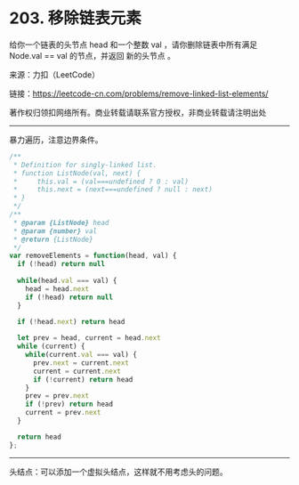 # 203. 移除链表元素

给你一个链表的头节点 head 和一个整数 val ，请你删除链表中所有满足 Node.val == val 的节点，并返回 新的头节点 。

来源：力扣（LeetCode）

链接：<https://leetcode-cn.com/problems/remove-linked-list-elements/>

著作权归领扣网络所有。商业转载请联系官方授权，非商业转载请注明出处

---

暴力遍历，注意边界条件。

```js
/**
 * Definition for singly-linked list.
 * function ListNode(val, next) {
 *     this.val = (val===undefined ? 0 : val)
 *     this.next = (next===undefined ? null : next)
 * }
 */
/**
 * @param {ListNode} head
 * @param {number} val
 * @return {ListNode}
 */
var removeElements = function(head, val) {
  if (!head) return null
  
  while(head.val === val) {
    head = head.next
    if (!head) return null
  }
  
  if (!head.next) return head

  let prev = head, current = head.next
  while (current) {
    while(current.val === val) {
      prev.next = current.next
      current = current.next
      if (!current) return head
    }
    prev = prev.next
    if (!prev) return head
    current = prev.next
  }

  return head
};
```

---

头结点：可以添加一个虚拟头结点，这样就不用考虑头的问题。
